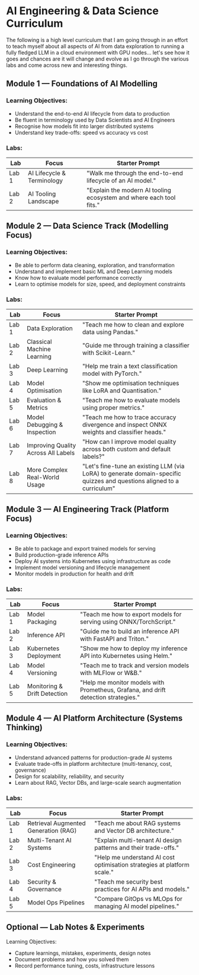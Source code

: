# AI Engineering & Data Science Curriculum

The following is a high level curriculum that I am going through in an effort to teach myself about all aspects of AI from data exploration to running a fully fledged LLM in a cloud environment with GPU nodes... let's see how it goes and chances are it will change and evolve as I go through the various labs and come across new and interesting things.

## Module 1 — Foundations of AI Modelling

### Learning Objectives:
- Understand the end-to-end AI lifecycle from data to production
- Be fluent in terminology used by Data Scientists and AI Engineers
- Recognise how models fit into larger distributed systems
- Understand key trade-offs: speed vs accuracy vs cost

### Labs:
| Lab | Focus | Starter Prompt |
|-----|-------|----------------|
| Lab 1 | AI Lifecycle & Terminology | "Walk me through the end-to-end lifecycle of an AI model." |
| Lab 2 | AI Tooling Landscape | "Explain the modern AI tooling ecosystem and where each tool fits." |

## Module 2 — Data Science Track (Modelling Focus)

### Learning Objectives:
- Be able to perform data cleaning, exploration, and transformation
- Understand and implement basic ML and Deep Learning models
- Know how to evaluate model performance correctly
- Learn to optimise models for size, speed, and deployment constraints

### Labs:
| Lab   | Focus                               | Starter Prompt |
|-------|-------------------------------------|----------------|
| Lab 1 | Data Exploration                    | "Teach me how to clean and explore data using Pandas." |
| Lab 2 | Classical Machine Learning          | "Guide me through training a classifier with Scikit-Learn." |
| Lab 3 | Deep Learning                       | "Help me train a text classification model with PyTorch." |
| Lab 4 | Model Optimisation                  | "Show me optimisation techniques like LoRA and Quantisation." |
| Lab 5 | Evaluation & Metrics                | "Teach me how to evaluate models using proper metrics." |
| Lab 6	| Model Debugging & Inspection        | "Teach me how to trace accuracy divergence and inspect ONNX weights and classifier heads." |
| Lab 7 | Improving Quality Across All Labels | "How can I improve model quality across both custom and default labels?" |
| Lab 8 | More Complex Real-World Usage       | "Let's fine-tune an existing LLM (via LoRA) to generate domain-specific quizzes and questions aligned to a curriculum" |

## Module 3 — AI Engineering Track (Platform Focus)

### Learning Objectives:
- Be able to package and export trained models for serving
- Build production-grade inference APIs
- Deploy AI systems into Kubernetes using infrastructure as code
- Implement model versioning and lifecycle management
- Monitor models in production for health and drift

### Labs:
| Lab | Focus | Starter Prompt |
|-----|-------|----------------|
| Lab 1 | Model Packaging | "Teach me how to export models for serving using ONNX/TorchScript." |
| Lab 2 | Inference API | "Guide me to build an inference API with FastAPI and Triton." |
| Lab 3 | Kubernetes Deployment | "Show me how to deploy my inference API into Kubernetes using Helm." |
| Lab 4 | Model Versioning | "Teach me to track and version models with MLFlow or W&B." |
| Lab 5 | Monitoring & Drift Detection | "Help me monitor models with Prometheus, Grafana, and drift detection strategies." |

## Module 4 — AI Platform Architecture (Systems Thinking)

### Learning Objectives:
- Understand advanced patterns for production-grade AI systems
- Evaluate trade-offs in platform architecture (multi-tenancy, cost, governance)
- Design for scalability, reliability, and security
- Learn about RAG, Vector DBs, and large-scale search augmentation

### Labs:
| Lab | Focus | Starter Prompt |
|-----|-------|----------------|
| Lab 1 | Retrieval Augmented Generation (RAG) | "Teach me about RAG systems and Vector DB architecture." |
| Lab 2 | Multi-Tenant AI Systems | "Explain multi-tenant AI design patterns and their trade-offs." |
| Lab 3 | Cost Engineering | "Help me understand AI cost optimisation strategies at platform scale." |
| Lab 4 | Security & Governance | "Teach me security best practices for AI APIs and models." |
| Lab 5 | Model Ops Pipelines | "Compare GitOps vs MLOps for managing AI model pipelines." |

## Optional — Lab Notes & Experiments

Learning Objectives:
- Capture learnings, mistakes, experiments, design notes
- Document problems and how you solved them
- Record performance tuning, costs, infrastructure lessons
